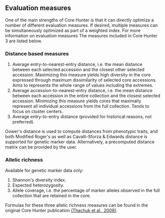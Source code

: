 ## Evaluation measures
One of the main strengths of Core Hunter is that it can directly optimize a number of different evaluation measures.
If desired, multiple measures can be simultaneously optimized as part of a weighted index. For more information on evaluation measures 
The measures included in Core Hunter 3 are listed below.

### Distance based measures

1. Average entry-to-nearest-entry distance, i.e. the mean distance between each selected accession and the closest other selected accession. Maximizing this measure yields high diversity in the core expressed through maximum dissimilarity of selected core accessions. Aims to represents the whole range of values including the extremes.
2. Average accession-to-nearest-entry distance, i.e. the mean distance between each accession in the entire collection and the closest selected accession. Minimizing this measure yields cores that maximally represent all individual accessions from the full collection. Tends to focus on cluster centers.
3. Average entry-to-entry distance (provided for historical reasons, not preferred).

Gower's distance is used to compute distances from phenotypic traits, and both Modified Roger's as well as Cavalli-Sforza & Edwards distance is supported for genetic marker data. Alternatively, a precomputed distance matrix can be provided by the user.

### Allelic richness

Available for genetic marker data only:

1. Shannon's diversity index.
2. Expected heterozygosity.
3. Allele coverage, i.e. the percentage of marker alleles observed in the full collection that are retained in the core.

Formulas for these three allelic richness measures can be found in the original Core Hunter publication [(Thachuk et al., 2009)](http://www.biomedcentral.com/1471-2105/10/243).
